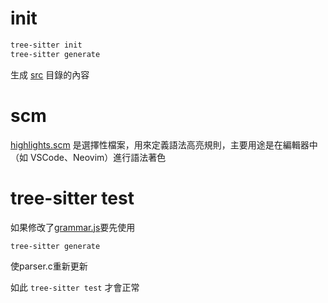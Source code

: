 # init

```sh
tree-sitter init
tree-sitter generate
```

生成 [src](./src) 目錄的內容

# scm

[highlights.scm](queries/strings/highlights.scm) 是選擇性檔案，用來定義語法高亮規則，主要用途是在編輯器中（如 VSCode、Neovim）進行語法著色

# tree-sitter test

如果修改了[grammar.js](grammar.js)要先使用

```
tree-sitter generate
```

使parser.c重新更新

如此 `tree-sitter test` 才會正常

